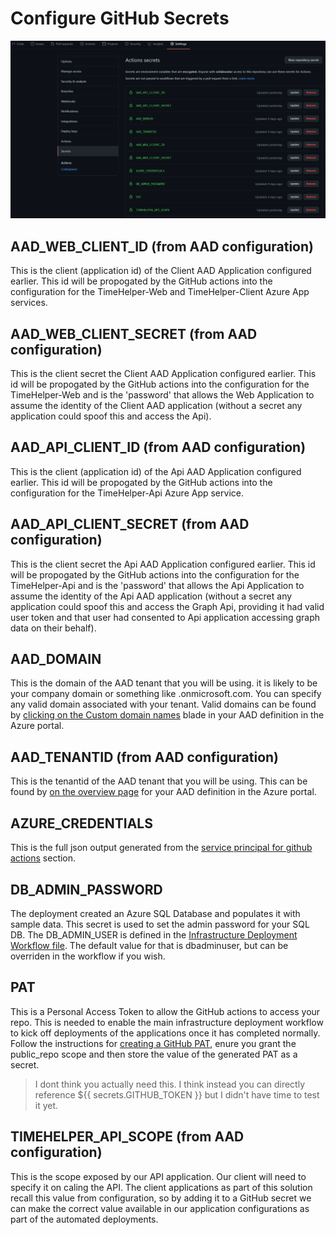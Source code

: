 # Configure GitHub Secrets

![configure github secrets](./images/github-secrets.png)

## AAD_WEB_CLIENT_ID (from AAD configuration)
This is the client (application id) of the Client AAD Application configured earlier.  This id will be propogated by the GitHub actions into the configuration for the TimeHelper-Web and TimeHelper-Client Azure App services.

## AAD_WEB_CLIENT_SECRET (from AAD configuration)
This is the client secret the Client AAD Application configured earlier.  This id will be propogated by the GitHub actions into the configuration for the TimeHelper-Web and is the 'password' that allows the Web Application to assume the identity of the Client AAD application (without a secret any application could spoof this and access the Api).

## AAD_API_CLIENT_ID (from AAD configuration)
This is the client (application id) of the Api AAD Application configured earlier.  This id will be propogated by the GitHub actions into the configuration for the TimeHelper-Api  Azure App service.

## AAD_API_CLIENT_SECRET (from AAD configuration)
This is the client secret the Api AAD Application configured earlier.  This id will be propogated by the GitHub actions into the configuration for the TimeHelper-Api and is the 'password' that allows the Api Application to assume the identity of the Api AAD application (without a secret any application could spoof this and access the Graph Api, providing it had valid user token and that user had consented to Api application accessing graph data on their behalf).

## AAD_DOMAIN
This is the domain of the AAD tenant that you will be using. it is likely to be your company domain or something like <yourdomain>.onmicrosoft.com. You can specify any valid domain associated with your tenant.  Valid domains can be found by [clicking on the Custom domain names](https://portal.azure.com/#blade/Microsoft_AAD_IAM/ActiveDirectoryMenuBlade/Domains) blade in your AAD definition in the Azure portal.

## AAD_TENANTID (from AAD configuration)
This is the tenantid of the AAD tenant that you will be using. This can be found by [on the overview page](https://portal.azure.com/#blade/Microsoft_AAD_IAM/ActiveDirectoryMenuBlade/Domains) for your AAD definition in the Azure portal.

## AZURE_CREDENTIALS
This is the full json output generated from the [service principal for github actions](https://github.com/nikkh/timehelper/blob/main/README.md#service-principal-for-github-actions) section.

## DB_ADMIN_PASSWORD
The deployment created an Azure SQL Database and populates it with sample data.  This secret is used to set the admin password for your SQL DB.  The DB_ADMIN_USER is defined in the [Infrastructure Deployment Workflow file](https://github.com/nikkh/timehelper/blob/main/.github/workflows/infrastructure.yml).  The default value for that is dbadminuser, but can be overriden in the workflow if you wish.

## PAT
This is a Personal Access Token to allow the GitHub actions to access your repo.  This is needed to enable the main infrastructure deployment workflow to kick off deployments of the applications once it has completed normally.  Follow the instructions for [creating a GitHub PAT](https://docs.github.com/en/free-pro-team@latest/github/authenticating-to-github/creating-a-personal-access-token#:~:text=Creating%20a%20token.%201%20Verify%20your%20email%20address%2C,able%20to%20see%20the%20token%20again.%20More%20items), enure you grant the public_repo scope and then store the value of the generated PAT as a secret.

> I dont think you actually need this.  I think instead you can directly reference ${{ secrets.GITHUB_TOKEN }} but I didn't have time to test it yet.

## TIMEHELPER_API_SCOPE (from AAD configuration)
This is the scope exposed by our API application.  Our client will need to specify it on caling the API.  The client applications as part of this solution recall this value from configuration, so by adding it to a GitHub secret we can make the correct value available in our application configurations as part of the automated deployments.
